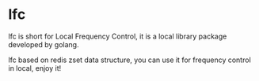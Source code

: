 # lfc 
lfc is short for Local Frequency Control, it is a local library package developed by golang.

lfc based on redis zset data structure, you can use it for frequency control in local, enjoy it!

